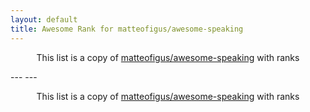 ```yaml
---
layout: default
title: Awesome Rank for matteofigus/awesome-speaking
---
```


<p align="center">
	This list is a copy of <a href="https://github.com/matteofigus/awesome-speaking">matteofigus/awesome-speaking</a> with ranks
</p>
---
---
<p align="center">
	This list is a copy of <a href="https://github.com/matteofigus/awesome-speaking">matteofigus/awesome-speaking</a> with ranks
</p>
